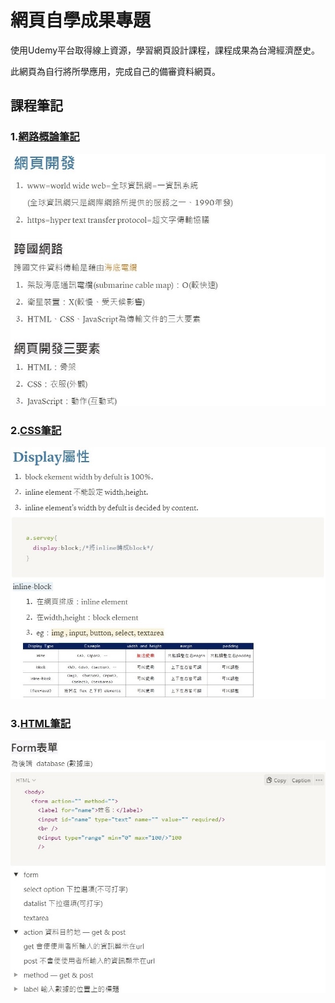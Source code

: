 # 網頁自學成果專題
 使用Udemy平台取得線上資源，學習網頁設計課程，課程成果為台灣經濟歷史。
 
 此網頁為自行將所學應用，完成自己的備審資料網頁。
## 課程筆記
 
### 1.[網路概論筆記](https://volcano-failing-dac.notion.site/a13ff36e72b140cf93432aa8ca584a8d?pvs=4"網路概論筆記")
![網路概論筆記](網路基礎概論.jpg)

### 2.[CSS筆記](https://volcano-failing-dac.notion.site/css-dca1a587c5c94658b01b049a22a0de52?pvs=4"CSS筆記")
![CSS筆記](CSS.jpg)

### 3.[HTML筆記](https://volcano-failing-dac.notion.site/HTML-ec39c15b833a4d66aa3fda455b10f306?pvs=4"HTML筆記")
![HTML筆記](HTML.jpg)


